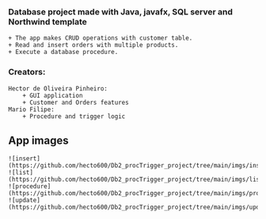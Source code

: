 ### Database project made with Java, javafx, SQL server and Northwind template
    + The app makes CRUD operations with customer table.
    + Read and insert orders with multiple products.
    + Execute a database procedure.
### Creators: 
    Hector de Oliveira Pinheiro:
        + GUI application
        + Customer and Orders features
    Mario Filipe:
        + Procedure and trigger logic

## App images
    ![insert](https://github.com/hecto600/Db2_procTrigger_project/tree/main/imgs/insert.png)
    ![list](https://github.com/hecto600/Db2_procTrigger_project/tree/main/imgs/list.png)
    ![procedure](https://github.com/hecto600/Db2_procTrigger_project/tree/main/imgs/procedure.png)
    ![update](https://github.com/hecto600/Db2_procTrigger_project/tree/main/imgs/update.png)
    